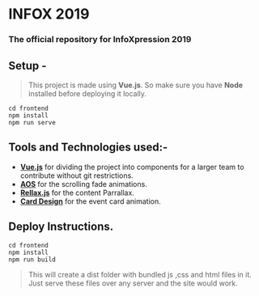 # INFOX 2019

### The official repository for InfoXpression 2019

## Setup -

> This project is made using **Vue.js**. So make sure you have **Node** installed before deploying it locally.

```
cd frontend
npm install
npm run serve
```

## Tools and Technologies used:-

- [**Vue.js**](https://vuejs.org) for dividing the project into components for a larger team to contribute without git restrictions.
- [**AOS**](https://michalsnik.github.io/aos) for the scrolling fade animations.
- [**Rellax.js**](https://dixonandmoe.com/rellax/) for the content Parrallax.
- [**Card Design**](https://github.com/dhruvmisra/card-design-prototype) for the event card animation.

## Deploy Instructions.

```
cd frontend
npm install
npm run build
```

> This will create a dist folder with bundled js ,css and html files in it. Just serve these files over any server and the site would work.
